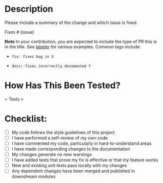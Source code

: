 # Description

Please include a summary of the change and which issue is fixed.

Fixes # (issue)

**Note** In your contribution, you are expected to include the type of PR this is in the title. See [labeler](labeler.yml) for various examples. Common tags include:

- `fix: fixes bug in X`

- `docs: fixes incorrectly documented Y`

# How Has This Been Tested?

< Tests >

# Checklist:

- [ ] My code follows the style guidelines of this project
- [ ] I have performed a self-review of my own code
- [ ] I have commented my code, particularly in hard-to-understand areas
- [ ] I have made corresponding changes to the documentation
- [ ] My changes generate no new warnings
- [ ] I have added tests that prove my fix is effective or that my feature works
- [ ] New and existing unit tests pass locally with my changes
- [ ] Any dependent changes have been merged and published in downstream modules